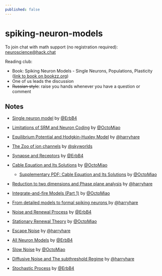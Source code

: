 ```yaml
---
published: false
---
```

# spiking-neuron-models

To join chat with math support (no registration required): [neuroscience@hack.chat](https://hack.chat/?neuroscience)

Reading club:
* Book: Spiking Neuron Models - Single Neurons, Populations, Plasticity ([link to book on bookzz.org](http://bookzz.org/book/671436/220f6f))
* One of us leads the discussion
* ~~Russian style~~: raise you hands whenever you have a question or comment






## Notes

* [Single neuron model](01.Single_neuron_model.md) by [@ErbB4](https://github.com/ErbB4)

* [Limitations of SRM and Neuron Coding](02.Limitations_SRM_Contd_and_Coding.md) by [@OctoMiao](https://github.com/emptymalei)

* [Equilibrium Potential and  Hodgkin-Huxley Model](03.Equilibrium_Potential_and_Hodgkin-Huxley_Model.md) by [@harryhare](https://github.com/harryhare)

* [The Zoo of ion channels](04.The_Zoo_of_ion_channels.md) by [@skyworlds](https://github.com/skyworlds)

* [Synapse and Receptors](05.Synapse_and_Receptors.md) by [@ErbB4](https://github.com/ErbB4)

* [Cable Equation and Its Solutions](06.Cable_Equation_and_Its_Solutions.md) by [@OctoMiao](https://github.com/emptymalei)
  * [Supplementary PDF: Cable Equation and Its Solutions](06.1.cable_equation_green_function.pdf) by [@OctoMiao](https://github.com/emptymalei)

* [Reduction to two dimensions and Phase plane analysis](07.Reduction_to_two_dimensions_and_Phase_plane_analysis.md) by [@harryhare](https://github.com/harryhare)

* [Integrate-and-fire Models (Part 1)](08.Integrate-and-Fire-Models-1.md) by [@OctoMiao](https://github.com/emptymalei)

* [From detailed models to formal spiking neurons ](09.From_detailed_models_to_formal_spiking_neurons.md) by [@harryhare](https://github.com/harryhare)

* [Noise and Renewal Process](10.Noise_and_Renewal_Process) by [@ErbB4](https://github.com/ErbB4)

* [Stationary Renewal Theory](11.Stationary_Renewal_Theory.md) by [@OctoMiao](https://github.com/emptymalei)

* [Escape Noise](12.Escape_Noise.md) by [@harryhare](https://github.com/harryhare)

* [All Neuron Models](13.all_neuron_models.md) by [@ErbB4](https://github.com/ErbB4)

* [Slow Noise](14.slow-noise.md) by [@OctoMiao](https://github.com/emptymalei)

* [Diffusive Noise and The subthreshold Regime](15.Diffusive_Noise_and_The_subthreshold_Regime.md) by [@harryhare](https://github.com/harryhare)

* [Stochastic Process](16.stochastic_process.md) by [@ErbB4](https://github.com/ErbB4)

  ​
